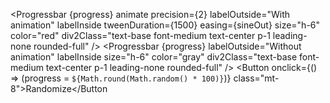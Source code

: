 <script>
    import { Progressbar, Button } from 'svelte-5-ui-lib';
    import { sineOut } from 'svelte/easing';
    let progress = '45'
</script>

<Progressbar
  {progress}
  animate
  precision={2}
  labelOutside="With animation"
  labelInside
  tweenDuration={1500}
  easing={sineOut}
  size="h-6"
  color="red"
  div2Class="text-base font-medium text-center p-1 leading-none rounded-full"
/>
<Progressbar
  {progress}
  labelOutside="Without animation"
  labelInside
  size="h-6"
  color="gray"
  div2Class="text-base font-medium text-center p-1 leading-none rounded-full"
/>
<Button
  onclick={() => (progress = `${Math.round(Math.random() * 100)}`)}
  class="mt-8">Randomize</Button
>